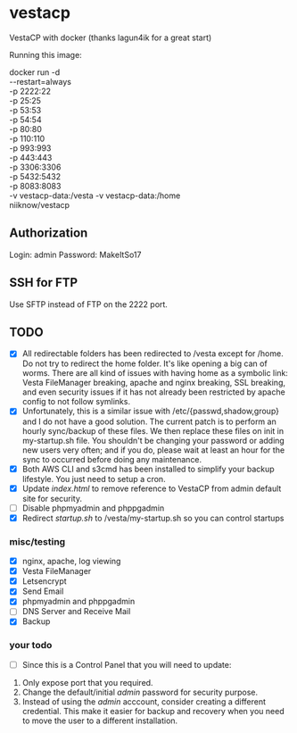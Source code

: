 # vestacp
VestaCP with docker (thanks lagun4ik for a great start)

Running this image:

docker run -d \
  --restart=always \
  -p 2222:22 \
  -p 25:25 \
  -p 53:53 \
  -p 54:54 \
  -p 80:80 \
  -p 110:110 \
  -p 993:993 \
  -p 443:443 \
  -p 3306:3306 \
  -p 5432:5432 \
  -p 8083:8083 \
  -v vestacp-data:/vesta -v vestacp-data:/home \
  niiknow/vestacp

## Authorization

Login: admin Password: MakeItSo17

## SSH for FTP

Use SFTP instead of FTP on the 2222 port.

## TODO
- [x] All redirectable folders has been redirected to /vesta except for /home.  Do not try to redirect the home folder.  It's like opening a big can of worms.  There are all kind of issues with having home as a symbolic link: Vesta FileManager breaking, apache and nginx breaking, SSL breaking, and even security issues if it has not already been restricted by apache config to not follow symlinks.
- [x] Unfortunately, this is a similar issue with /etc/{passwd,shadow,group} and I do not have a good solution.  The current patch is to perform an hourly sync/backup of these files.  We then replace these files on init in my-startup.sh file.  You shouldn't be changing your password or adding new users very often; and if you do, please wait at least an hour for the sync to occurred before doing any maintenance.
- [x] Both AWS CLI and s3cmd has been installed to simplify your backup lifestyle.  You just need to setup a cron.
- [x] Update *index.html* to remove reference to VestaCP from admin default site for security.
- [ ] Disable phpmyadmin and phppgadmin
- [x] Redirect *startup.sh* to /vesta/my-startup.sh so you can control startups

### misc/testing
- [x] nginx, apache, log viewing
- [x] Vesta FileManager
- [x] Letsencrypt
- [x] Send Email 
- [x] phpmyadmin and phppgadmin 
- [ ] DNS Server and Receive Mail
- [x] Backup

### your todo
- [ ] Since this is a Control Panel that you will need to update:

1. Only expose port that you required.
2. Change the default/initial *admin* password for security purpose.
3. Instead of using the *admin* acccount, consider creating a different credential.  This make it easier for backup and recovery when you need to move the user to a different installation.

